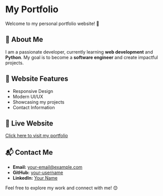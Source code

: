 # My Portfolio  

Welcome to my personal portfolio website! 🚀  

## 🌟 About Me  
I am a passionate developer, currently learning **web development** and **Python**. My goal is to become a **software engineer** and create impactful projects.  

## 📌 Website Features  
- Responsive Design  
- Modern UI/UX  
- Showcasing my projects  
- Contact Information  

## 🔗 Live Website  
[Click here to visit my portfolio](https://your-username.github.io/repository-name/)  

## 📬 Contact Me  
- **Email:** your-email@example.com  
- **GitHub:** [your-username](https://github.com/your-username)  
- **LinkedIn:** [Your Name](https://linkedin.com/in/your-profile)  

Feel free to explore my work and connect with me! 😊
